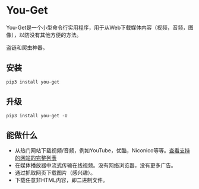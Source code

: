 # You-Get
You-Get是一个小型命令行实用程序，用于从Web下载媒体内容（视频，音频，图像），以防没有其他方便的方法。

盗链和爬虫神器。

## 安装
`pip3 install you-get`

## 升级
`pip3 install you-get -U`

## 能做什么
- 从热门网站下载视频/音频，例如YouTube，优酷，Niconico等等。[查看支持的网站的完整列表](https://github.com/soimort/you-get#supported-sites)
- 在媒体播放器中流式传输在线视频。没有网络浏览器，没有更多广告。
- 通过抓取网页下载图片（感兴趣）。
- 下载任意非HTML内容，即二进制文件。
